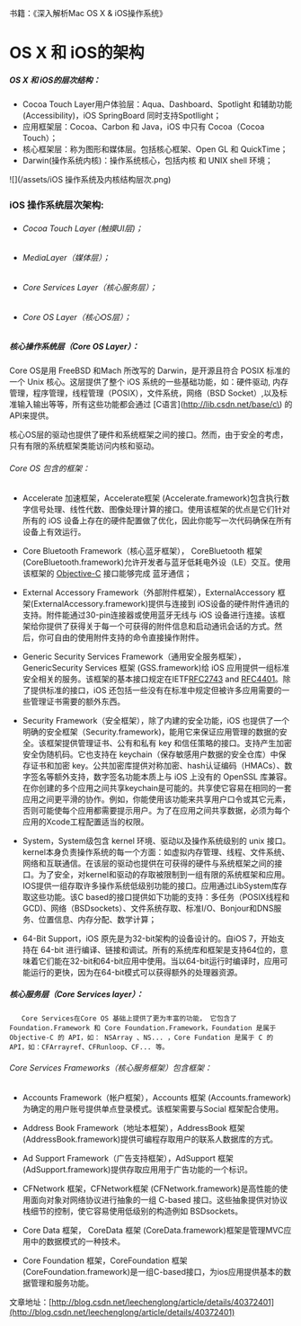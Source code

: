 书籍：《深入解析Mac OS X & iOS操作系统》

# OS X 和 iOS的架构

##### OS X 和 iOS的层次结构：

* Cocoa Touch Layer用户体验层：Aqua、Dashboard、Spotlight 和辅助功能\(Accessibility\)，iOS SpringBoard 同时支持Spotllight；
* 应用框架层：Cocoa、Carbon 和 Java，iOS 中只有 Cocoa（Cocoa Touch）；
* 核心框架层：称为图形和媒体层。包括核心框架、Open GL 和 QuickTime；
* Darwin\(操作系统内核\)：操作系统核心，包括内核 和 UNIX shell 环境；

![](/assets/iOS 操作系统及内核结构层次.png)

### iOS 操作系统层次架构:

* ###### Cocoa Touch Layer \(触摸UI层\)；
* ###### MediaLayer（媒体层）；
* ###### Core Services Layer（核心服务层）；
* ###### Core OS Layer（核心OS层）；

##### 核心操作系统层（Core OS Layer）：

   Core OS是用 FreeBSD 和Mach 所改写的 Darwin，是开源且符合 POSIX 标准的一个 Unix 核心。这层提供了整个 iOS 系统的一些基础功能，如：硬件驱动, 内存管理，程序管理，线程管理（POSIX），文件系统，网络（BSD Socket）,以及标准输入输出等等，所有这些功能都会通过 \[C语言\]\(http://lib.csdn.net/base/c\) 的API来提供。

   核心OS层的驱动也提供了硬件和系统框架之间的接口。然而，由于安全的考虑，只有有限的系统框架类能访问内核和驱动。

###### Core OS 包含的框架：

* Accelerate 加速框架，Accelerate框架 \(Accelerate.framework\)包含执行数字信号处理、线性代数、图像处理计算的接口。使用该框架的优点是它们针对所有的 iOS 设备上存在的硬件配置做了优化，因此你能写一次代码确保在所有设备上有效运行。

* Core Bluetooth Framework（核心蓝牙框架）， CoreBluetooth 框架 \(CoreBluetooth.framework\)允许开发者与蓝牙低耗电外设（LE）交互。使用该框架的 [Objective-C](http://lib.csdn.net/base/objective-c) 接口能够完成 蓝牙通信；

* External Accessory Framework（外部附件框架），ExternalAccessory 框架\(ExternalAccessory.framework\)提供与连接到 iOS设备的硬件附件通讯的支持。附件能通过30-pin连接器或使用蓝牙无线与 iOS 设备进行连接。该框架给你提供了获得关于每一个可获得的附件信息和启动通讯会话的方式。然后，你可自由的使用附件支持的命令直接操作附件。

* Generic Security Services Framework（通用安全服务框架），GenericSecurity Services 框架 \(GSS.framework\)给 iOS 应用提供一组标准安全相关的服务。该框架的基本接口规定在IETF[RFC2743](http://www.ietf.org/rfc/rfc2743.txt) and [RFC4401](http://tools.ietf.org/html/rfc4401)。除了提供标准的接口，iOS 还包括一些没有在标准中规定但被许多应用需要的一些管理证书需要的额外东西。

* Security Framework（安全框架），除了内建的安全功能，iOS 也提供了一个明确的安全框架（Security.framework\)，能用它来保证应用管理的数据的安全。该框架提供管理证书、公有和私有 key 和信任策略的接口。支持产生加密安全伪随机码。它也支持在 keychain（保存敏感用户数据的安全仓库）中保存证书和加密 key。公共加密库提供对称加密、hash认证编码（HMACs）、数字签名等额外支持，数字签名功能本质上与 iOS 上没有的 OpenSSL 库兼容。在你创建的多个应用之间共享keychain是可能的。共享使它容易在相同的一套应用之间更平滑的协作。例如，你能使用该功能来共享用户口令或其它元素，否则可能使每个应用都需要提示用户。为了在应用之间共享数据，必须为每个应用的Xcode工程配置适当的权限。

* System，System级包含 kernel 环境、驱动以及操作系统级别的 unix 接口。kernel本身负责操作系统的每一个方面：如虚拟内存管理、线程、文件系统、网络和互联通信。在该层的驱动也提供在可获得的硬件与系统框架之间的接口。为了安全，对kernel和驱动的存取被限制到一组有限的系统框架和应用。IOS提供一组存取许多操作系统低级别功能的接口。应用通过LibSystem库存取这些功能。该C based的接口提供如下功能的支持：多任务（POSIX线程和GCD\)、网络（BSDsockets）、文件系统存取、标准I/O、Bonjour和DNS服务、位置信息、内存分配、数学计算；

* 64-Bit Support，iOS 原先是为32-bit架构的设备设计的。自iOS 7，开始支持在 64-bit 进行编译、链接和调试。所有的系统库和框架是支持64位的，意味着它们能在32-bit和64-bit应用中使用。当以64-bit运行时编译时，应用可能运行的更快，因为在64-bit模式可以获得额外的处理器资源。

##### 核心服务层（Core Services layer）：

       Core Services在Core OS 基础上提供了更为丰富的功能， 它包含了 Foundation.Framework 和 Core Foundation.Framework，Foundation 是属于 Objective-C 的 API，如： NSArray 、NS... ，Core Fundation 是属于 C 的 API，如：CFArrayref、CFRunloop、CF... 等。

###### Core Services Frameworks（核心服务框架）包含框架：

* Accounts Framework（帐户框架），Accounts 框架 \(Accounts.framework\)为确定的用户账号提供单点登录模式。该框架需要与Social 框架配合使用。

* Address Book Framework（地址本框架），AddressBook 框架\(AddressBook.framework\)提供可编程存取用户的联系人数据库的方式。

* Ad Support Framework（广告支持框架），AdSupport 框架 \(AdSupport.framework\)提供存取应用用于广告功能的一个标识。

* CFNetwork 框架，CFNetwork框架 \(CFNetwork.framework\)是高性能的使用面向对象对网络协议进行抽象的一组 C-based 接口。这些抽象提供对协议栈细节的控制，使它容易使用低级别的构造例如 BSDsockets。

* Core Data 框架，  CoreData 框架 \(CoreData.framework\)框架是管理MVC应用中的数据模式的一种技术。

* Core Foundation 框架，CoreFoundation 框架 \(CoreFoundation.framework\)是一组C-based接口，为ios应用提供基本的数据管理和服务功能。









文章地址：[http://blog.csdn.net/leechenglong/article/details/40372401](http://blog.csdn.net/leechenglong/article/details/40372401)

